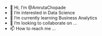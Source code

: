 - 👋 Hi, I’m @AmrutaChopade
- 👀 I’m interested in Data Science
- 🌱 I’m currently learning Business Analytics
- 💞️ I’m looking to collaborate on ...
- 📫 How to reach me ...

<!---
AmrutaChopade/AmrutaChopade is a ✨ special ✨ repository because its `README.md` (this file) appears on your GitHub profile.
You can click the Preview link to take a look at your changes.
--->
